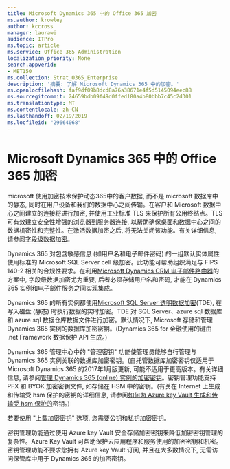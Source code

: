 ```yaml
---
title: Microsoft Dynamics 365 中的 Office 365 加密
ms.author: krowley
author: kccross
manager: laurawi
audience: ITPro
ms.topic: article
ms.service: Office 365 Administration
localization_priority: None
search.appverid:
- MET150
ms.collection: Strat_O365_Enterprise
description: '摘要: 了解 Microsoft Dynamics 365 中的加密。'
ms.openlocfilehash: faf9df09b8dcd8a76a38671e4f5d5145094eec88
ms.sourcegitcommit: 24659bdb09f49d0ffed180a4b80bbb7c45c2d301
ms.translationtype: MT
ms.contentlocale: zh-CN
ms.lasthandoff: 02/19/2019
ms.locfileid: "29664068"
---
```

# <a name="office-365-encryption-in-microsoft-dynamics-365"></a>Microsoft Dynamics 365 中的 Office 365 加密

microsoft 使用加密技术保护动态365中的客户数据, 而不是 microsoft 数据库中的静态, 同时在用户设备和我们的数据中心之间传输。在客户和 Microsoft 数据中心之间建立的连接将进行加密, 并使用工业标准 TLS 来保护所有公用终结点。TLS 可有效建立安全性增强的浏览器到服务器连接, 以帮助确保桌面和数据中心之间的数据机密性和完整性。在激活数据加密之后, 将无法关闭该功能。有关详细信息, 请参阅[字段级数据加密](https://msdn.microsoft.com/en-us/library/dn481562.aspx)。

Dynamics 365 对包含敏感信息 (如用户名和电子邮件密码) 的一组默认实体属性使用标准的 Microsoft SQL Server cell 级加密。此功能可帮助组织满足与 FIPS 140-2 相关的合规性要求。在利用[Microsoft Dynamics CRM 电子邮件路由器](https://technet.microsoft.com/en-us/library/hh699800.aspx)的方案中, 字段级数据加密尤为重要, 后者必须存储用户名和密码, 才能在 Dynamics 365 实例和电子邮件服务之间实现集成。 

Dynamics 365 的所有实例都使用[Microsoft SQL Server 透明数据加密](https://docs.microsoft.com/sql/relational-databases/security/encryption/transparent-data-encryption?view=sql-server-2017)(TDE), 在写入磁盘 (静态) 时执行数据的实时加密。TDE 对 SQL Server、azure sql 数据库和 azure sql 数据仓库数据文件进行加密。默认情况下, Microsoft 存储和管理 Dynamics 365 实例的数据库加密密钥。(Dynamics 365 for 金融使用的键由 .net Framework 数据保护 API 生成。) 

Dynamics 365 管理中心中的 "管理密钥" 功能使管理员能够自行管理与 Dynamics 365 实例关联的数据库加密密钥。(自托管数据库加密密钥仅适用于 Microsoft Dynamics 365 的2017年1月版更新, 可能不适用于更高版本。有关详细信息, 请参阅[管理 Dynamics 365 (online) 实例的加密密钥](https://docs.microsoft.com/dynamics365/customer-engagement/admin/manage-encryption-keys-instance)。密钥管理功能支持 PFX 和 BYOK 加密密钥文件, 如存储在 HSM 中的密钥。(有关在 Internet 上生成和传输受 hsm 保护的密钥的详细信息, 请参阅[如何为 Azure key Vault 生成和传输受 hsm 保护的](https://docs.microsoft.com/azure/key-vault/key-vault-hsm-protected-keys)密钥。) 

若要使用 "上载加密密钥" 选项, 您需要公钥和私钥加密密钥。

密钥管理功能通过使用 Azure key Vault 安全存储加密密钥来降低加密密钥管理的复杂性。Azure Key Vault 可帮助保护云应用程序和服务使用的加密密钥和机密。密钥管理功能不要求您拥有 Azure key Vault 订阅, 并且在大多数情况下, 无需访问保管库中用于 Dynamics 365 的加密密钥。
